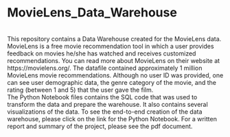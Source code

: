 # MovieLens_Data_Warehouse  
<br>    
This repository contains a Data Warehouse created for the MovieLens data. MovieLens is a free movie recommendation tool in which a user provides feedback on movies he/she has watched and receives customized recommendations. You can read more about MovieLens on their website at https://movielens.org/. The datafile contained approximately 1 million MovieLens movie recommendations. Although no user ID was provided, one can see user demographic data, the genre category of the movie, and the rating (between 1 and 5) that the user gave the film.   
<br>
The Python Notebook files contains the SQL code that was used to transform the data and prepare the warehouse. It also contains several visualizations of the data. To see the end-to-end creation of the data warehouse, please click on the link for the Python Notebook. For a written report and summary of the project, please see the pdf document.
